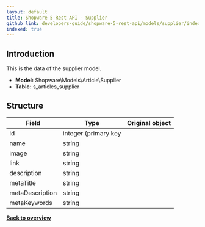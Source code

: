 ```yaml
---
layout: default
title: Shopware 5 Rest API - Supplier
github_link: developers-guide/shopware-5-rest-api/models/supplier/index.md
indexed: true
---
```


## Introduction

This is the data of the supplier model.

* **Model:** Shopware\Models\Article\Supplier
* **Table:** s_articles_supplier

## Structure

| Field                 | Type                  | Original object                                 |
|-----------------------|-----------------------|-------------------------------------------------|
| id            	    | integer (primary key  |                                                 |
| name                  | string                |                                                 |
| image                 | string                |                                                 |
| link                  | string                |                                                 |
| description           | string                |                                                 |
| metaTitle             | string                |                                                 |
| metaDescription       | string                |                                                 |
| metaKeywords          | string                |                                                 |



**[Back to overview](../)**